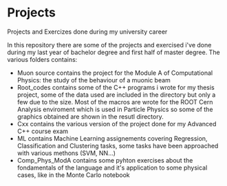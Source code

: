 # Projects
Projects and Exercizes done during my university career

In this repository there are some of the projects and exercised i've done during my last year of bachelor degree and first half of master degree.
The various folders contains:
- Muon source contains the project for the Module A of Computational Physics: the study of the behaviour of a muonic beam
- Root_codes contains some of the C++ programs i wrote for my thesis project, some of the data used are included in the directory but only a few due to the size.
  Most of the macros are wrote for the ROOT Cern Analysis enviroment which is used in Particle Physics so some of the graphics obtained are shown in the resutl directory.
- Cxx contains the various version of the project done for my Advanced C++ course exam
- ML contains Machine Learning assignements covering Regression, Classification and Clustering tasks, some tasks have been approached with various methons (SVM, NN...)
- Comp_Phys_ModA contains some pyhton exercises about the fondamentals of the language and it's application to some physical cases, 
  like in the Monte Carlo notebook
 
